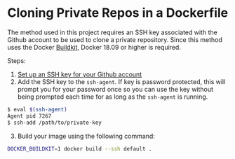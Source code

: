 # Cloning Private Repos in a Dockerfile

The method used in this project requires an SSH key associated with the Github account to be used to clone a private repository. Since this method uses the Docker [Buildkit](https://github.com/moby/buildkit), Docker 18.09 or higher is required.

Steps:
1. [Set up an SSH key for your Github account](https://docs.github.com/en/authentication/connecting-to-github-with-ssh/adding-a-new-ssh-key-to-your-github-account)
2. Add the SSH key to the `ssh-agent`. If key is password protected, this will prompt you for your password once so you can use the key without being prompted each time for as long as the `ssh-agent` is running.
```bash
$ eval $(ssh-agent)
Agent pid 7267
$ ssh-add /path/to/private-key
```
3. Build your image using the following command:
```bash
DOCKER_BUILDKIT=1 docker build --ssh default .
```
